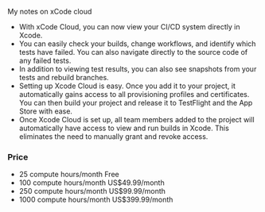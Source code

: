 My notes on xCode cloud<!--more-->

- With xCode Cloud, you can now view your CI/CD system directly in Xcode.
- You can easily check your builds, change workflows, and identify which tests have failed. You can also navigate directly to the source code of any failed tests.
- In addition to viewing test results, you can also see snapshots from your tests and rebuild branches.
- Setting up Xcode Cloud is easy. Once you add it to your project, it automatically gains access to all provisioning profiles and certificates. You can then build your project and release it to TestFlight and the App Store with ease.
- Once Xcode Cloud is set up, all team members added to the project will automatically have access to view and run builds in Xcode. This eliminates the need to manually grant and revoke access.

### Price
- 25 compute hours/month Free
- 100 compute hours/month US$49.99/month
- 250 compute hours/month US$99.99/month
- 1000 compute hours/month US$399.99/month


